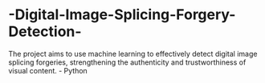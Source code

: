 # -Digital-Image-Splicing-Forgery-Detection-

The project aims to use machine learning to effectively detect digital image splicing forgeries, strengthening the authenticity and trustworthiness of visual content. - Python
